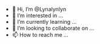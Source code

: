 - 👋 Hi, I’m @Lynalynlyn
- 👀 I’m interested in ...
- 🌱 I’m currently learning ...
- 💞️ I’m looking to collaborate on ...
- 📫 How to reach me ...

<!---
Lynalynlyn/Lynalynlyn is a ✨ special ✨ repository because its `README.md` (this file) appears on your GitHub profile.
You can click the Preview link to take a look at your changes.
--->
